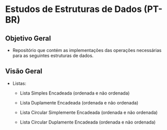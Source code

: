# Estudos de Estruturas de Dados (PT-BR)

## Objetivo Geral

- Repositório que contém as implementações das operações necessárias para as seguintes estruturas de dados.

## Visão Geral

- Listas:

   - Lista Simples Encadeada (ordenada e não ordenada)

   - Lista Duplamente Encadeada (ordenada e não ordenada)

   - Lista Circular Simplemente Encadeada (ordenada e não ordenada)

   - Lista Circular Duplamente Encadeada (ordenada e não ordenada)